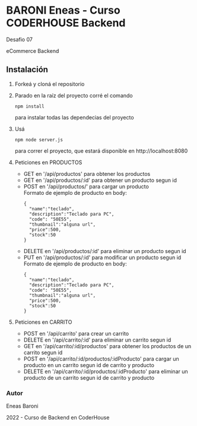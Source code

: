 # BARONI Eneas - Curso CODERHOUSE Backend

Desafio 07

eCommerce Backend

## Instalación

1. Forkeá y cloná el repositorio

2. Parado en la raíz del proyecto corré el comando 

   ```
   npm install
   ```
    para instalar todas las dependecias del proyecto


3. Usá 

   ```
   npm node server.js
   ```

    para correr el proyecto, que estará disponible en http://localhost:8080

4. Peticiones en PRODUCTOS
    
    - GET en '/api/productos' para obtener los productos  
    - GET en '/api/productos/:id' para obtener un producto segun id
    - POST en '/api/productos/' para cargar un producto    
        Formato de ejemplo de producto en body:
        ```  
        {
          "name":"teclado", 
          "description":"Teclado para PC",
          "code": "50E55",
          "thumbnail":"alguna url",
          "price":500,
          "stock":50
        }
        ``` 
    - DELETE en '/api/productos/:id' para eliminar un producto segun id 
    - PUT en '/api/productos/:id' para modificar un producto segun id
        Formato de ejemplo de producto en body:  
        ```
        {
          "name":"teclado", 
          "description":"Teclado para PC",
          "code": "50E55",
          "thumbnail":"alguna url",
          "price":500,
          "stock":50
        }
        ```
    
4. Peticiones en CARRITO
    
    - POST en '/api/carrito' para crear un carrito
    - DELETE en '/api/carrito/:id' para eliminar un carrito segun id   
    - GET en '/api/carrito/:id/productos' para obtener los productos de  un carrito segun id
    - POST en '/api/carrito/:id/productos/:idProducto' para cargar un producto en un carrito segun id de carrito y producto
    - DELETE en '/api/carrito/:id/productos/:idProducto' para eliminar un producto de un carrito segun id de carrito y producto


### Autor

Eneas Baroni

2022 - Curso de Backend en CoderHouse